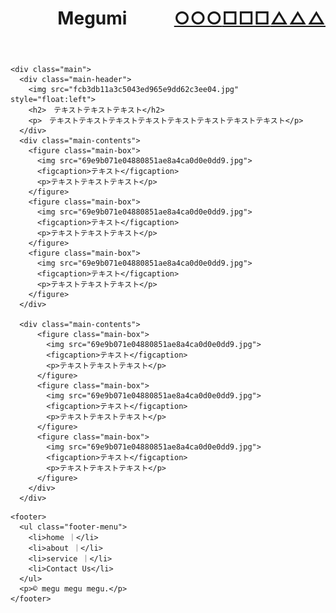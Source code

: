 <!DOCTYPE html>
<html>
  <head>
    <meta charset="utf-8">
    <title>Megumi</title>
    <link rel="stylesheet" href="stylesheet.css">
  </head>

  <body>
      <!-- header -->
    <header>
      <h1>Megumi
        <span style="float: right"><a href="tag" class="btn signup">△△△</a></span>
        <span style="float: right"><a href="tag" class="btn signup">□□□</a></span>
        <span style="float: right"><a href="tag" class="btn signup">○○○</a></span>
      </h1>
    </header>

    <div class="main">
      <div class="main-header">
        <img src="fcb3db11a3c5043ed965e9dd62c3ee04.jpg" style="float:left">
        <h2>　テキストテキストテキスト</h2>
        <p>　テキストテキストテキストテキストテキストテキストテキストテキスト</p>
      </div>
      <div class="main-contents">
        <figure class="main-box">
          <img src="69e9b071e04880851ae8a4ca0d0e0dd9.jpg">
          <figcaption>テキスト</figcaption>
          <p>テキストテキストテキスト</p>
        </figure>
        <figure class="main-box">
          <img src="69e9b071e04880851ae8a4ca0d0e0dd9.jpg">
          <figcaption>テキスト</figcaption>
          <p>テキストテキストテキスト</p>
        </figure>
        <figure class="main-box">
          <img src="69e9b071e04880851ae8a4ca0d0e0dd9.jpg">
          <figcaption>テキスト</figcaption>
          <p>テキストテキストテキスト</p>
        </figure>
      </div>

      <div class="main-contents">
          <figure class="main-box">
            <img src="69e9b071e04880851ae8a4ca0d0e0dd9.jpg">
            <figcaption>テキスト</figcaption>
            <p>テキストテキストテキスト</p>
          </figure>
          <figure class="main-box">
            <img src="69e9b071e04880851ae8a4ca0d0e0dd9.jpg">
            <figcaption>テキスト</figcaption>
            <p>テキストテキストテキスト</p>
          </figure>
          <figure class="main-box">
            <img src="69e9b071e04880851ae8a4ca0d0e0dd9.jpg">
            <figcaption>テキスト</figcaption>
            <p>テキストテキストテキスト</p>
          </figure>
        </div>
      </div>

<!-- footer -->
    <footer>
      <ul class="footer-menu">
        <li>home ｜</li>
        <li>about ｜</li>
        <li>service ｜</li>
        <li>Contact Us</li>
      </ul>
      <p>© megu megu megu.</p>
    </footer>

  </body>
</html>
